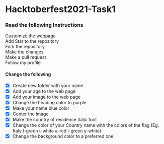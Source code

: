 # Hacktoberfest2021-Task1

### Read the following Instructions

Customize the webpage<br>
Add Star to the repository<br>
Fork the repository<br>
Make the changes<br>
Make a pull request<br>
Follow my profile<br>

#### Change the following

- [x] Create new folder with your name<br>
- [x] Add your age to the web page<br>
- [x] Add your image to the web page<br>
- [x] Change the heading color to purple<br>
- [x] Make your name blue color<br>
- [x] Center the image<br>
- [x] Make the country of residence italic font<br>
- [x] Change the color of your Country name with the colors of the flag (Eg. Italy I-green t-white a-red l-green y-white)<br>
- [x] Change the background color to a preferred one<br>
